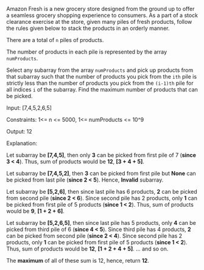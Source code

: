 Amazon Fresh is a new grocery store designed from the ground up to offer a seamless grocery shopping experience to consumers. As a part of a stock clearance exercise at the store, given many piles of fresh products, follow the rules given below to stack the products in an orderly manner.

There are a total of `n` piles of products.

The number of products in each pile is represented by the array `numProducts`.

Select any subarray from the array `numProducts` and pick up products from that subarray such that the number of products you pick from the `ith` pile is strictly less than the number of products you pick from the `(i-1)th` pile for all indices `i` of the subarray.
Find the maximum number of products that can be picked.

Input: [7,4,5,2,6,5]

Constraints: 1<= n <= 5000, 1<= numProducts <= 10^9

Output: 12

Explanation:

Let subarray be **[7,4,5]**, then only **3** can be picked from first pile of 7 (**since 3 < 4**). Thus, sum of products would be **12**, **[3 + 4 + 5]**.

Let subarray be **[7,4,5,2]**, then **3** can be picked from first pile but **None** can be picked from last pile (**since 2 < 5**). Hence, **Invalid** subarray.

Let subarray be **[5,2,6]**, then since last pile has 6 products, **2** can be picked from second pile (**since 2 < 6**). Since second pile has 2 products, only **1** can be picked from first pile of 5 products (**since 1 < 2**). Thus, sum of products would be **9**, **[1 + 2 + 6]**.

Let subarray be **[5,2,6,5]**, then since last pile has 5 products, only **4** can be picked from third pile of 6 (**since 4 < 5**). Since third pile has 4 products, **2** can be picked from second pile (**since 2 < 4**). Since second pile has 2 products, only **1** can be picked from first pile of 5 products (**since 1 < 2**). Thus, sum of products would be **12**, **[1 + 2 + 4 + 5]**.
... and so on.

The **maximum** of all of these sum is 12, hence, return **12**.
